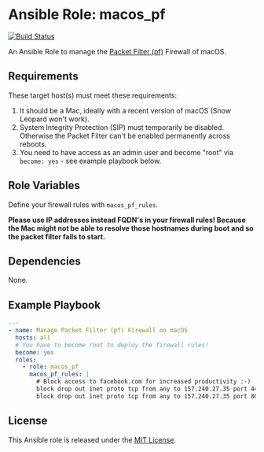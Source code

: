 # Ansible Role: macos_pf

[![Build Status](https://travis-ci.org/bjoernalbers/ansible-role-macos-pf.svg?branch=master)](https://travis-ci.org/bjoernalbers/ansible-role-macos-pf)

An Ansible Role to manage the
[Packet Filter (pf)](https://en.wikipedia.org/wiki/PF_(firewall))
Firewall of macOS.


## Requirements

These target host(s) must meet these requirements:

1. It should be a Mac, ideally with a recent version of macOS (Snow Leopard
   won't work).
2. System Integrity Protection (SIP) must temporarily be disabled.
   Otherwise the Packet Filter can't be enabled permanently across reboots.
3. You need to have access as an admin user and become "root" via `become:
   yes` - see example playbook below.


## Role Variables

Define your firewall rules with `macos_pf_rules`.

**Please use IP addresses instead FQDN's in your firewall rules!
Because the Mac might not be able to resolve those hostnames during boot and
so the packet filter fails to start.**


## Dependencies

None.


## Example Playbook

```yml
---
- name: Manage Packet Filter (pf) Firewall on macOS
  hosts: all
  # You have to become root to deploy the firewall rules!
  become: yes
  roles:
    - role: macos_pf
      macos_pf_rules: |
        # Block access to facebook.com for increased productivity :-)
        block drop out inet proto tcp from any to 157.240.27.35 port 443
        block drop out inet proto tcp from any to 157.240.27.35 port 80
```


## License

This Ansible role is released under the [MIT License](LICENSE.txt).
